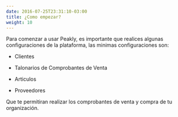 ```yaml
---
date: 2016-07-25T23:31:10-03:00
title: ¿Como empezar?
weight: 10
---
```


Para comenzar a usar Peakly, es importante que realices algunas configuraciones de la plataforma, las minimas configuraciones son:

- Clientes

- Talonarios de Comprobantes de Venta

- Articulos

- Proveedores

Que te permitiran realizar los comprobantes de venta y compra de tu organización.

